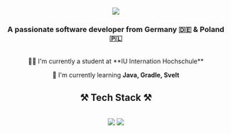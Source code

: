 
<h1 align="center">
  <a herf="https://git.io/typing.svg">
    <img src="https://readme-typing-svg.herokuapp.com/?font=Righteuos&size=35&center=true&vCenter=true&width=500&height=70&duration=4000&lines=Hi+There!+👋;+I'm+Mateusz+Cabaj!;" />
  </a>
</h1>

<h3 align="center">A passionate software developer from Germany 🇩🇪 & Poland 🇵🇱</h3>

<br/>

<div align="center">
  👨‍🎓 I'm currently a student at **IU Internation Hochschule**

  🌱 I'm currently learning **Java, Gradle, Svelt**
</div>

<h2 align="center">⚒️ Tech Stack ⚒️</h2>
<br/>
<div align="center">
    <img src="https://skillicons.dev/icons?i=apple,mysql,php,arch,git" />
    <img src="https://skillicons.dev/icons?i=vim,neovim,github,windows" /><br>
</div>
